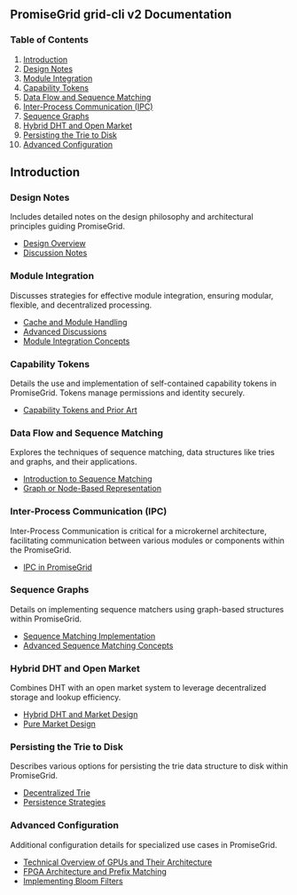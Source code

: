 ## PromiseGrid grid-cli v2 Documentation

### Table of Contents

1. [Introduction](#introduction)
2. [Design Notes](#design-notes)
3. [Module Integration](#module-integration)
4. [Capability Tokens](#capability-tokens)
5. [Data Flow and Sequence Matching](#data-flow-and-sequence-matching)
6. [Inter-Process Communication (IPC)](#inter-process-communication-ipc)
7. [Sequence Graphs](#sequence-graphs)
8. [Hybrid DHT and Open Market](#hybrid-dht-and-open-market)
9. [Persisting the Trie to Disk](#persisting-the-trie-to-disk)
10. [Advanced Configuration](#advanced-configuration)

## Introduction

### Design Notes

Includes detailed notes on the design philosophy and architectural principles guiding PromiseGrid. 

- [Design Overview](./00.md)
- [Discussion Notes](./01.md)

### Module Integration

Discusses strategies for effective module integration, ensuring modular, flexible, and decentralized processing.

- [Cache and Module Handling](./02.md)
- [Advanced Discussions](./03.md)
- [Module Integration Concepts](./04.md)

### Capability Tokens

Details the use and implementation of self-contained capability tokens in PromiseGrid. Tokens manage permissions and identity securely.

- [Capability Tokens and Prior Art](./150-capability-tokens.md)

### Data Flow and Sequence Matching

Explores the techniques of sequence matching, data structures like tries and graphs, and their applications.

- [Introduction to Sequence Matching](./200-sequence.md)
- [Graph or Node-Based Representation](./210-sequence-graph.md)

### Inter-Process Communication (IPC)

Inter-Process Communication is critical for a microkernel architecture, facilitating communication between various modules or components within the PromiseGrid.

- [IPC in PromiseGrid](./320-ipc.md)

### Sequence Graphs

Details on implementing sequence matchers using graph-based structures within PromiseGrid.

- [Sequence Matching Implementation](./220-graph.md)
- [Advanced Sequence Matching Concepts](./221-graph.md)

### Hybrid DHT and Open Market

Combines DHT with an open market system to leverage decentralized storage and lookup efficiency.

- [Hybrid DHT and Market Design](./343-dht.md)
- [Pure Market Design](./344-market.md)

### Persisting the Trie to Disk

Describes various options for persisting the trie data structure to disk within PromiseGrid.

- [Decentralized Trie](./345-dtrie.md)
- [Persistence Strategies](./346-persist.md)

### Advanced Configuration

Additional configuration details for specialized use cases in PromiseGrid.

- [Technical Overview of GPUs and Their Architecture](./205-gpu.md)
- [FPGA Architecture and Prefix Matching](./206-fpga.md)
- [Implementing Bloom Filters](./350-bloom.md)
